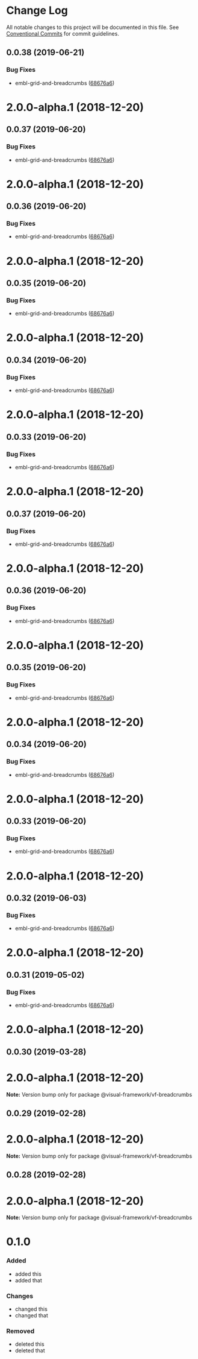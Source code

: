 # Change Log

All notable changes to this project will be documented in this file.
See [Conventional Commits](https://conventionalcommits.org) for commit guidelines.

## 0.0.38 (2019-06-21)


### Bug Fixes

* embl-grid-and-breadcrumbs ([68676a6](https://github.com/visual-framework/vf-core/commit/68676a6))



# 2.0.0-alpha.1 (2018-12-20)





## 0.0.37 (2019-06-20)


### Bug Fixes

* embl-grid-and-breadcrumbs ([68676a6](https://github.com/visual-framework/vf-core/commit/68676a6))



# 2.0.0-alpha.1 (2018-12-20)





## 0.0.36 (2019-06-20)


### Bug Fixes

* embl-grid-and-breadcrumbs ([68676a6](https://github.com/visual-framework/vf-core/commit/68676a6))



# 2.0.0-alpha.1 (2018-12-20)





## 0.0.35 (2019-06-20)


### Bug Fixes

* embl-grid-and-breadcrumbs ([68676a6](https://github.com/visual-framework/vf-core/commit/68676a6))



# 2.0.0-alpha.1 (2018-12-20)





## 0.0.34 (2019-06-20)


### Bug Fixes

* embl-grid-and-breadcrumbs ([68676a6](https://github.com/visual-framework/vf-core/commit/68676a6))



# 2.0.0-alpha.1 (2018-12-20)





## 0.0.33 (2019-06-20)


### Bug Fixes

* embl-grid-and-breadcrumbs ([68676a6](https://github.com/visual-framework/vf-core/commit/68676a6))



# 2.0.0-alpha.1 (2018-12-20)





## 0.0.37 (2019-06-20)


### Bug Fixes

* embl-grid-and-breadcrumbs ([68676a6](https://github.com/visual-framework/vf-core/commit/68676a6))



# 2.0.0-alpha.1 (2018-12-20)





## 0.0.36 (2019-06-20)


### Bug Fixes

* embl-grid-and-breadcrumbs ([68676a6](https://github.com/visual-framework/vf-core/commit/68676a6))



# 2.0.0-alpha.1 (2018-12-20)





## 0.0.35 (2019-06-20)


### Bug Fixes

* embl-grid-and-breadcrumbs ([68676a6](https://github.com/visual-framework/vf-core/commit/68676a6))



# 2.0.0-alpha.1 (2018-12-20)





## 0.0.34 (2019-06-20)


### Bug Fixes

* embl-grid-and-breadcrumbs ([68676a6](https://github.com/visual-framework/vf-core/commit/68676a6))



# 2.0.0-alpha.1 (2018-12-20)





## 0.0.33 (2019-06-20)


### Bug Fixes

* embl-grid-and-breadcrumbs ([68676a6](https://github.com/visual-framework/vf-core/commit/68676a6))



# 2.0.0-alpha.1 (2018-12-20)





## 0.0.32 (2019-06-03)


### Bug Fixes

* embl-grid-and-breadcrumbs ([68676a6](https://github.com/visual-framework/vf-core/commit/68676a6))



# 2.0.0-alpha.1 (2018-12-20)





## 0.0.31 (2019-05-02)


### Bug Fixes

* embl-grid-and-breadcrumbs ([68676a6](https://github.com/visual-framework/vf-core/commit/68676a6))



# 2.0.0-alpha.1 (2018-12-20)





## 0.0.30 (2019-03-28)



# 2.0.0-alpha.1 (2018-12-20)

**Note:** Version bump only for package @visual-framework/vf-breadcrumbs





## 0.0.29 (2019-02-28)



# 2.0.0-alpha.1 (2018-12-20)

**Note:** Version bump only for package @visual-framework/vf-breadcrumbs





## 0.0.28 (2019-02-28)



# 2.0.0-alpha.1 (2018-12-20)

**Note:** Version bump only for package @visual-framework/vf-breadcrumbs





# 0.1.0

### Added
- added this
- added that

### Changes

- changed this
- changed that

### Removed

- deleted this
- deleted that
